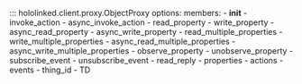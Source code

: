

::: hololinked.client.proxy.ObjectProxy
    options:
        members:
        - __init__
        - invoke_action
        - async_invoke_action
        - read_property
        - write_property
        - async_read_property
        - async_write_property
        - read_multiple_properties
        - write_multiple_properties
        - async_read_multiple_properties
        - async_write_multiple_properties
        - observe_property
        - unobserve_property
        - subscribe_event
        - unsubscribe_event
        - read_reply
        - properties
        - actions
        - events
        - thing_id
        - TD